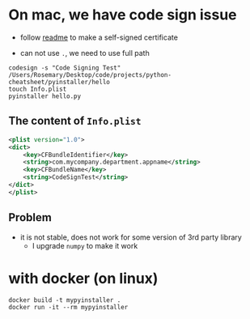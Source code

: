# On mac, we have code sign issue
* follow [readme](https://github.com/pyinstaller/pyinstaller/wiki/Recipe-OSX-Code-Signing) to make a self-signed certificate

* can not use `.`, we need to use full path
```
codesign -s "Code Signing Test" /Users/Rosemary/Desktop/code/projects/python-cheatsheet/pyinstaller/hello
touch Info.plist 
pyinstaller hello.py
```

## The content of `Info.plist`
```xml
<plist version="1.0">
<dict>
    <key>CFBundleIdentifier</key>
    <string>com.mycompany.department.appname</string>
    <key>CFBundleName</key>
    <string>CodeSignTest</string>
</dict>
</plist>
```

## Problem
* it is not stable, does not work for some version of 3rd party library
  * I upgrade `numpy` to make it work

# with docker (on linux)
```
docker build -t mypyinstaller .
docker run -it --rm mypyinstaller
```

